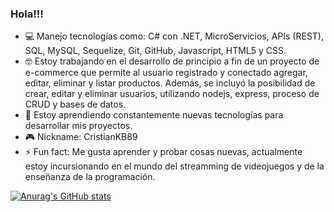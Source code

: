 ### Hola!!!

- 💻 Manejo tecnologías como: C# con .NET, MicroServicios, APIs (REST), SQL, MySQL, Sequelize, Git, GitHub, Javascript, HTML5 y CSS.
- 🤓 Estoy trabajando en el desarrollo de principio a fin de un proyecto de e-commerce que permite al usuario registrado y conectado agregar, editar, eliminar y listar productos. Además, se incluyó la posibilidad de crear, editar y eliminar usuarios, utilizando nodejs, express, proceso de CRUD y bases de datos.
- 🧠 Estoy aprendiendo constantemente nuevas tecnologías para desarrollar mis proyectos.
- 🎮 Nickname: CristianKB89 
- ⚡ Fun fact: Me gusta aprender y probar cosas nuevas, actualmente estoy incursionando en el mundo del streamming de videojuegos y de la enseñanza de la programación.

[![Anurag's GitHub stats](https://github-readme-stats.vercel.app/api?username=cristiankb89&hide=stars&show_icons=true&theme=tokyonight&border_radius=10px&hide_border=true)](https://github.com/anuraghazra/github-readme-stats)
